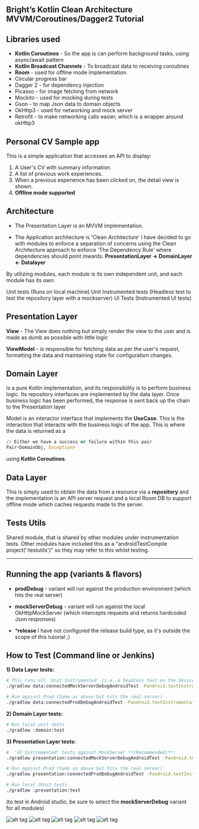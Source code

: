 Bright’s Kotlin Clean Architecture MVVM/Coroutines/Dagger2 Tutorial
------------------------------------------------------------

Libraries used
------------------
* **Kotlin Coroutines** - So the app is can perform background tasks, using async/await pattern
* **Kotlin Broadcast Channels** - To broadcast data to receiving coroutines
* **Room** - used for offline mode implementation.
* Circular progress bar
* Dagger 2 - for dependency injection
* Picasso - for image fetching from network
* Mockito - used for mocking during tests
* Gson - to map Json data to domain objects
* OkHttp3 - used for networking and mock server
* Retrofit - to make networking calls easier, which is a wrapper around okHttp3


Personal CV Sample app
----------------------

This is a simple application that accesses an API to display:

1) A User's CV with summary information.
2) A list of previous work experiences.
3) When a previous experience has been clicked on, the detail view is shown.
4) **Offline mode supported**

Architecture
------------------
* The Presentation Layer is an MVVM implementation.

* The Application architecture is 'Clean Architecture'
I have decided to go with modules to enforce a separation of concerns using the Clean Architecture approach to enforce
'The Dependency Rule' where dependencies should point inwards. **PresentationLayer -> DomainLayer <- Datalayer**

By utilizing modules, each module is its own independent unit, and each module has its own:

Unit tests (Runs on local machine)
Unit Instrumented tests (Headless test to test the repository layer with a mockserver)
UI Tests (Instrumented UI tests)



Presentation Layer
------------------

**View** -  The View does nothing but simply render the view to the user and is made as dumb as possible with little logic

**ViewModel** - is responsible for fetching data as per the user's request, formatting the data and maintaining state for configuration changes.


Domain Layer
------------------

Is a pure Kotlin implementation, and its responsibility is to perform business logic. Its repository interfaces are implemented by the data layer.
Once business logic has been performed, the response is sent back up the chain to the Presentation layer

Model is an interactor interface that implements the **UseCase**. This is the interaction that interacts with the business logic of the app.
This is where the data is returned as a
```python
// Either we have a success or failure within this pair
Pair<DomainObj, Exception>
```
using **Kotlin Coroutines**.


Data Layer
------------------
This is simply used to obtain the data from a resource via a **repository** and the implementation is an API server request and a local Room DB to support offline mode
which caches requests made to the server.


Tests Utils
------------------
Shared module, that is shared by other modules under instrumentation tests. Other modules have included this as a "androidTestCompile project(':testutils')"
so they may refer to this whilst testing.


---


## Running the app (variants & flavors)

* **prodDebug** - variant will run against the production environment (which hits the real server)
* **mockServerDebug** - variant will run against the local OkHttpMockServer (which intercepts requests and returns hardcoded Json responses)

* ***release** I have not configured the release build type, as it's outside the scope of this tutorial ;)



How to Test (Command line or Jenkins)
------------------
**1) Data Layer tests:**

```sh
# This runs all 'Unit Instrumented' (i.e. a headless test on the device) against MockServer  **(Recommended)**
./gradlew data:connectedMockServerDebugAndroidTest -Pandroid.testInstrumentationRunnerArguments.package=cleanarcpro.brightowusu.com.cleanarcproj.data
```

```sh
# Run against Prod (Same as above but hits the real server)
./gradlew data:connectedProdDebugAndroidTest -Pandroid.testInstrumentationRunnerArguments.package=cleanarcpro.brightowusu.com.cleanarcproj.data
```

**2) Domain Layer tests:**

```sh
# Run local unit tests
./gradlew :domain:test
```

**3) Presentation Layer tests:**

```sh
#  'UI Instrumented' tests against MockServer **(Recommended)**:
./gradlew presentation:connectedMockServerDebugAndroidTest -Pandroid.testInstrumentationRunnerArguments.package=cleanarcpro.brightowusu.com.cleanarcproj
```

```sh
# Run against Prod (Same as above but hits the real server)
./gradlew presentation:connectedProdDebugAndroidTest -Pandroid.testInstrumentationRunnerArguments.package=cleanarcpro.brightowusu.com.cleanarcproj
```

```sh
# Run local JUnit tests
./gradlew :presentation:test
```

(to test in Android studio, be sure to select the **mockServerDebug** variant for all modules)




![alt tag](https://github.com/brightsgithub/brights-kotlin-mvvm-tutorial/blob/master/screen_shot_1.png)
![alt tag](https://github.com/brightsgithub/brights-kotlin-mvvm-tutorial/blob/master/screen_shot_2.png)
![alt tag](https://github.com/brightsgithub/brights-kotlin-mvvm-tutorial/blob/master/screen_shot_3.png)
![alt tag](https://github.com/brightsgithub/brights-kotlin-mvvm-tutorial/blob/master/screen_shot_4.png)
![alt tag](https://github.com/brightsgithub/brights-kotlin-mvvm-tutorial/blob/master/screen_shot_5.png)